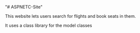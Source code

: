 "# ASPNETC-Site" 

This website lets users search for flights and book seats in them.

It uses a class library for the model classes
